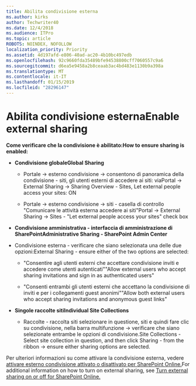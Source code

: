 ```yaml
---
title: Abilita condivisione esterna
ms.author: kirks
author: Techwriter40
ms.date: 12/4/2018
ms.audience: ITPro
ms.topic: article
ROBOTS: NOINDEX, NOFOLLOW
localization_priority: Priority
ms.assetid: 4d197afd-e806-40ad-ac20-4b10bc497edb
ms.openlocfilehash: 92c9660fda35489bfe94538800cff7060557c9a6
ms.sourcegitcommit: d6ea5e9458a2b8ceaab3ac4bd483e1130b9a398a
ms.translationtype: MT
ms.contentlocale: it-IT
ms.lasthandoff: 01/15/2019
ms.locfileid: "28296147"
---
```

# <a name="enable-external-sharing"></a><span data-ttu-id="df4f6-102">Abilita condivisione esterna</span><span class="sxs-lookup"><span data-stu-id="df4f6-102">Enable external sharing</span></span>

 <span data-ttu-id="df4f6-103">**Come verificare che la condivisione è abilitato:**</span><span class="sxs-lookup"><span data-stu-id="df4f6-103">**How to ensure sharing is enabled:**</span></span>
  
- <span data-ttu-id="df4f6-104">**Condivisione globale**</span><span class="sxs-lookup"><span data-stu-id="df4f6-104">**Global Sharing**</span></span>
    
  - <span data-ttu-id="df4f6-105">Portale -\> esterno condivisione -\> consentono di panoramica della condivisione - siti, gli utenti esterni di accedere ai siti: via</span><span class="sxs-lookup"><span data-stu-id="df4f6-105">Portal -\> External Sharing -\> Sharing Overview - Sites, Let external people access your sites: ON</span></span>
    
  - <span data-ttu-id="df4f6-106">Portale -\> esterno condivisione -\> siti - casella di controllo "Comunicare le attività esterna accedere ai siti"</span><span class="sxs-lookup"><span data-stu-id="df4f6-106">Portal -\> External Sharing -\> Sites - "Let external people access your sites" check box</span></span>
    
- <span data-ttu-id="df4f6-107">**Condivisione amministrativa - interfaccia di amministrazione di SharePoint**</span><span class="sxs-lookup"><span data-stu-id="df4f6-107">**Administrative Sharing - SharePoint Admin Center**</span></span>
    
- <span data-ttu-id="df4f6-108">Condivisione esterna - verificare che siano selezionata una delle due opzioni:</span><span class="sxs-lookup"><span data-stu-id="df4f6-108">External Sharing - ensure either of the two options are selected:</span></span>
    
  - <span data-ttu-id="df4f6-109">"Consentire agli utenti esterni che accettare condivisione inviti e accedere come utenti autenticati"</span><span class="sxs-lookup"><span data-stu-id="df4f6-109">"Allow external users who accept sharing invitations and sign in as authenticated users"</span></span>
    
  - <span data-ttu-id="df4f6-110">"Consenti entrambi gli utenti esterni che accettano la condivisione di inviti e per i collegamenti guest anonimi"</span><span class="sxs-lookup"><span data-stu-id="df4f6-110">"Allow both external users who accept sharing invitations and anonymous guest links"</span></span>
    
- <span data-ttu-id="df4f6-111">**Singole raccolte siti**</span><span class="sxs-lookup"><span data-stu-id="df4f6-111">**Individual Site Collections**</span></span>
    
  - <span data-ttu-id="df4f6-112">Raccolte - raccolta siti selezionare in questione, siti e quindi fare clic su condivisione, nella barra multifunzione -\> verificare che siano selezionate entrambe le opzioni di condivisione.</span><span class="sxs-lookup"><span data-stu-id="df4f6-112">Site Collections - Select site collection in question, and then click Sharing - from the ribbon -\> ensure either sharing options are selected.</span></span>
    
<span data-ttu-id="df4f6-113">Per ulteriori informazioni su come attivare la condivisione esterna, vedere [attivare esterno condivisione attivato o disattivato per SharePoint Online.](https://go.microsoft.com/fwlink/?linkid=2047681&amp;clcid=0x409)</span><span class="sxs-lookup"><span data-stu-id="df4f6-113">For additional information on how to turn on external sharing, see [Turn external sharing on or off for SharePoint Online.](https://go.microsoft.com/fwlink/?linkid=2047681&amp;clcid=0x409)</span></span>
  


